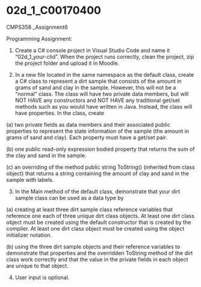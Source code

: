 # 02d_1_C00170400
CMPS358 _Assignment6

Programming Assignment:


1. Create a C# console project in Visual Studio Code and name it “02d_1_your-clid”. When the project
runs correctly, clean the project, zip the project folder and upload it in Moodle.


2. In a new file located in the same namespace as the default class, create a C# class to represent a dirt
sample that consists of the amount in grams of sand and clay in the sample. However, this will not be a
“normal” class. The class will have two private data members, but will NOT HAVE any constructors
and NOT HAVE any traditional get/set methods such as you would have written in Java. Instead, the
class will have properties. In the class, create


(a) two private fields as data members and their associated public properties to represent the state
information of the sample (the amount in grams of sand and clay). Each property must have a
get/set pair.

(b) one public read-only expression bodied property that returns the sum of the clay and sand in the
sample.

(c) an overriding of the method public string ToString() (inherited from class object) that returns a string
containing the amount of clay and sand in the sample with labels.


3. In the Main method of the default class, demonstrate that your dirt sample class can be used as a data
type by

(a) creating at least three dirt sample class reference variables that reference one each of three unique
dirt class objects. At least one dirt class object must be created using the default constructor that is
created by the compiler. At least one dirt class object must be created using the object initializer
notation.

(b) using the three dirt sample objects and their reference variables to demonstrate that properties and
the overridden ToString method of the dirt class work correctly and that the value in the private
fields in each object are unique to that object.


4. User input is optional.
